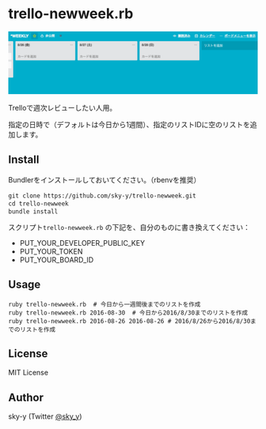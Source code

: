 # trello-newweek.rb

![Trello Weekly Review](ss-trello-weekly.png)

Trelloで週次レビューしたい人用。

指定の日時で（デフォルトは今日から1週間）、指定のリストIDに空のリストを追加します。

## Install

Bundlerをインストールしておいてください。（rbenvを推奨）

    git clone https://github.com/sky-y/trello-newweek.git
    cd trello-newweek
    bundle install

スクリプト`trello-newweek.rb` の下記を、自分のものに書き換えてください：

* PUT_YOUR_DEVELOPER_PUBLIC_KEY
* PUT_YOUR_TOKEN
* PUT_YOUR_BOARD_ID

## Usage

    ruby trello-newweek.rb  # 今日から一週間後までのリストを作成
    ruby trello-newweek.rb 2016-08-30  # 今日から2016/8/30までのリストを作成
    ruby trello-newweek.rb 2016-08-26 2016-08-26 # 2016/8/26から2016/8/30までのリストを作成

## License

MIT License

## Author

sky-y (Twitter [@sky_y](https://twitter.com/sky_y))
